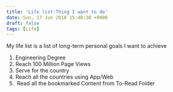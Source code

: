 ```yaml
---
title: 'Life list:Thing I want to do'
date: Sun, 17 Jun 2018 15:40:30 +0000
draft: false
tags: [Life]
---
```


My life list is a list of long-term personal goals I want to achieve

1.  Engineering Degree
2.  Reach 100 Million Page Views
3.  Serve for the country
4.  Reach all the countries using App/Web
5.   Read all the bookmarked Content from To-Read Folder